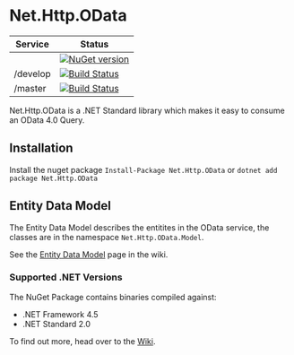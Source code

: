 Net.Http.OData
==============

|Service|Status|
|-------|------|
||[![NuGet version](https://badge.fury.io/nu/Net.Http.OData.svg)](http://badge.fury.io/nu/Net.Http.OData)|
|/develop|[![Build Status](https://dev.azure.com/trevorpilley/Net.Http.OData/_apis/build/status/Net-Http-OData.Net.Http.OData?branchName=develop)](https://dev.azure.com/trevorpilley/Net.Http.OData/_build/latest?definitionId=19&branchName=develop)|
|/master|[![Build Status](https://dev.azure.com/trevorpilley/Net.Http.OData/_apis/build/status/Net-Http-OData.Net.Http.OData?branchName=master)](https://dev.azure.com/trevorpilley/Net.Http.OData/_build/latest?definitionId=19&branchName=master)|

Net.Http.OData is a .NET Standard library which makes it easy to consume an OData 4.0 Query.

## Installation

Install the nuget package `Install-Package Net.Http.OData` or `dotnet add package Net.Http.OData`

## Entity Data Model

The Entity Data Model describes the entitites in the OData service, the classes are in the namespace `Net.Http.OData.Model`.

See the [Entity Data Model](https://github.com/Net-Http-OData/Net.Http.OData/wiki/Entity-Data-Model) page in the wiki.

### Supported .NET Versions

The NuGet Package contains binaries compiled against:

* .NET Framework 4.5
* .NET Standard 2.0

To find out more, head over to the [Wiki](https://github.com/Net-Http-OData/Net.Http.OData/wiki).
